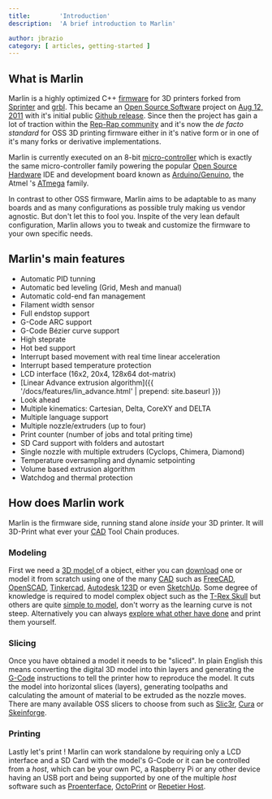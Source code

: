 ```yaml
---
title:        'Introduction'
description:  'A brief introduction to Marlin'

author: jbrazio
category: [ articles, getting-started ]
---
```


## What is Marlin
Marlin is a highly optimized C++ [firmware](https://en.wikipedia.org/wiki/Firmware) for 3D printers forked from [Sprinter](http://reprap.org/wiki/List_of_Firmware#Sprinter) and [grbl](http://reprap.org/wiki/Grbl#Grbl). This became an [Open Source Software](https://en.wikipedia.org/wiki/Open-source_software) project on [Aug 12, 2011](https://github.com/MarlinFirmware/Marlin/tree/f850af5c1ca343ed65b94c4b9da5dd1ab4c4a53c) with it's initial public [Github release](https://github.com/MarlinFirmware/Marlin/commit/f850af5c1ca343ed65b94c4b9da5dd1ab4c4a53c). Since then the project has gain a lot of traction within the [Rep-Rap community](http://reprap.org/wiki/) and it's now the *de facto standard* for OSS 3D printing firmware either in it's native form or in one of it's many forks or derivative implementations.

Marlin is currently executed on an 8-bit [micro-controller](http://en.wikipedia.org/wiki/Microcontroller) which is exactly the same micro-controller family powering the popular [Open Source Hardware](https://en.wikipedia.org/wiki/Open-source_hardware) IDE and  development board known as [Arduino/Genuino](http://arduino.cc), the Atmel 's [ATmega](http://www.atmel.com/products/microcontrollers/avr/) family.

In contrast to other OSS firmware, Marlin aims to be adaptable to as many boards and as many configurations as possible truly making us vendor agnostic. But don't let this to fool you. Inspite of the very lean default configuration, Marlin allows you to tweak and customize the firmware to your own specific needs.

## Marlin's main features
 - Automatic PID tunning
 - Automatic bed leveling (Grid, Mesh and manual)
 - Automatic cold-end fan management
 - Filament width sensor
 - Full endstop support
 - G-Code ARC support
 - G-Code Bézier curve support
 - High steprate
 - Hot bed support
 - Interrupt based movement with real time linear acceleration
 - Interrupt based temperature protection
 - LCD interface (16x2, 20x4, 128x64 dot-matrix)
 - [Linear Advance extrusion algorithm]({{ '/docs/features/lin_advance.html' | prepend: site.baseurl }})
 - Look ahead
 - Multiple kinematics: Cartesian, Delta, CoreXY and DELTA
 - Multiple language support
 - Multiple nozzle/extruders (up to four)
 - Print counter (number of jobs and total priting time)
 - SD Card support with folders and autostart
 - Single nozzle with multiple extruders (Cyclops, Chimera, Diamond)
 - Temperature oversampling and dynamic setpointing
 - Volume based extrusion algorithm
 - Watchdog and thermal protection

## How does Marlin work
Marlin is the firmware side, running stand alone *inside* your 3D printer. It will 3D-Print what ever your [CAD](https://en.wikipedia.org/wiki/Computer-aided_design) Tool Chain produces.

### Modeling
First we need a [3D model ](http://www.thingiverse.com/thing:7900) of a object, either you can [download](http://www.thingiverse.com/thing:7900/zip) one or model it from scratch using one of the many [CAD](https://en.wikipedia.org/wiki/Computer-aided_design) such as [FreeCAD](http://www.freecadweb.org/), [OpenSCAD](http://www.openscad.org/), [Tinkercad](https://www.tinkercad.com/), [Autodesk 123D](http://www.123dapp.com/) or even [SketchUp](http://www.sketchup.com/). Some degree of knowledge is required to model complex object such as the [T-Rex Skull](http://www.thingiverse.com/thing:308335) but others are quite [simple to model](http://www.thingiverse.com/thing:172175), don't worry as the learning curve is not steep. Alternatively you can always [explore what other have done](http://www.thingiverse.com/explore/popular) and print them yourself.

### Slicing
Once you have obtained a model it needs to be "sliced". In plain English this means converting the digital 3D model into thin layers and generating the [G-Code](https://en.wikipedia.org/wiki/G-code) instructions to tell the printer how to reproduce the model. It cuts the model into horizontal slices (layers), generating toolpaths and calculating the amount of material to be extruded as the nozzle moves. There are many available OSS slicers to choose from such as [Slic3r](http://slic3r.org/), [Cura](https://ultimaker.com/en/products/cura-software) or [Skeinforge](http://reprap.org/wiki/Skeinforge).

### Printing
Lastly let's print ! Marlin can work standalone by requiring only a LCD interface and a SD Card with the model's G-Code or it can be controlled from a *host*, which can be your own PC, a Raspberry Pi or any other device having an USB port and being supported by one of the multiple *host* software such as [Proenterface](http://www.pronterface.com/), [OctoPrint](http://octoprint.org/) or [Repetier Host](https://www.repetier.com/).

